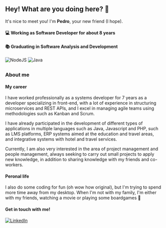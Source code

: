 ## Hey! What are you doing here? 👀

It's nice to meet you! I'm **Pedro**, your new friend (I hope).

#### 💻 Working as Software Developer for about 8 years
#### 📚 Graduating in Software Analysis and Development

#### 

![NodeJS](https://img.shields.io/badge/node.js-6DA55F?style=for-the-badge&logo=node.js&logoColor=white)
![Java](https://img.shields.io/badge/java-%23ED8B00.svg?style=for-the-badge&logo=openjdk&logoColor=white)

##

### About me

#### My career
I have worked professionally as a systems developer for 7 years as a developer specializing in front-end, with a lot of experience in structuring microservices and REST APIs, and I excel in managing agile teams using methodologies such as Kanban and Scrum.

I have already participated in the development of different types of applications in multiple languages ​​such as Java, Javascript and PHP, such as LMS platforms, ERP systems aimed at the education and travel areas, and integrative systems with hotel and travel services.

Currently, I am also very interested in the area of ​​project management and people management, always seeking to carry out small projects to apply new knowledge, in addition to sharing knowledge with my friends and co-workers.

#### Peronal life
I also do some coding for fun (oh wow how original), but I'm trying to spend more time away from my desktop. When I'm not with my family, I'm either with my friends, watching a movie or playing some boardgames 🎲

#### Get in touch with me!
[![LinkedIn](https://img.shields.io/badge/linkedin-%230077B5.svg?style=for-the-badge&logo=linkedin&logoColor=white)](https://www.linkedin.com/in/pedro-la-goncalves/)
